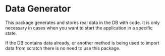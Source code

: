 # Data Generator

This package generates and stores real data in the DB with code. It is only necessary in cases when you want to
start the application in a specific state.

If the DB contains data already, or another method is being used to import data from scratch there is no need to use
this package.

